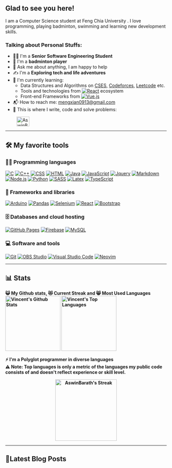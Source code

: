 <!-- # Welcome to [Vincent's](https://vincent-s-blog.web.app/) profile! <a href="https://vincent-s-blog.web.app/"><img src="https://media.giphy.com/media/hvRJCLFzcasrR4ia7z/giphy.gif" width="25px"></a> -->

## Glad to see you here! &nbsp;

I am a Computer Science student at Feng Chia University . I love programming, playing badminton, swimming and learning new development skills.

<!-- <img align="right" src="./image/P1.jpg" width="auto" height="250" style="border-radius:10px; margin-left: 10px"/> -->

### Talking about Personal Stuffs:

- 👨‍🎓 I'm a **Senior Software Engineering Student**
- 🏸 I'm a **badminton player**
- 💬 Ask me about anything, I am happy to help
- ✍ I'm a **Exploring tech and life adventures**
- 🌱 I'm currently learning:
  - Data Structures and Algorithms on [CSES](https://cses.fi/user/182618), [Codeforces](https://codeforces.com/profile/mengxian0913), [Leetcode](https://leetcode.com/mengxian0913/) etc.
  - Tools and technologies from <a href="#"><img alt="React" src="https://img.shields.io/badge/React-20232a.svg?logo=react&logoColor=%2361DAFB"></a> ecosystem
  - Front-end Frameworks from <a href="#"><img alt="Vue.js" src="https://img.shields.io/badge/Vue.js-20232a.svg?logo=vue.js&logoColor=%2361DAFB%22"></a>
- 📬 How to reach me: [mengxian0913@gmail.com](mailto:mengxian0913@gmail.com)
- 💪 This is where I write, code and solve problems:

&nbsp;&nbsp;&nbsp;&nbsp;&nbsp;&nbsp;&nbsp;&nbsp;
<a href="https://github.com/mengxian0913/compeitiive-programming" target="_blank"><img align="center" src="https://raw.githubusercontent.com/rahuldkjain/github-profile-readme-generator/master/src/images/icons/Social/github.svg" alt="AswinBarath" height="30" width="40" /></a>
&nbsp;

---

## 🛠️ My favorite tools

### 👨‍💻 Programming languages

<p>
    <!-- <a href="#"><img alt="Bash" src="https://img.shields.io/badge/Bash-121011.svg?logo=gnu-bash&logoColor=white"></a> -->
    <a href="#"><img alt="C" src="https://custom-icon-badges.herokuapp.com/badge/C-03599C.svg?logo=c-in-hexagon&logoColor=white"></a>
    <a href="#"><img alt="C++" src="https://custom-icon-badges.herokuapp.com/badge/C++-9C033A.svg?logo=cpp2&logoColor=white"></a>
    <a href="#"><img alt="CSS" src="https://img.shields.io/badge/CSS-1572B6.svg?logo=css3&logoColor=white"></a>
    <a href="#"><img alt="HTML" src="https://img.shields.io/badge/HTML-E34F26.svg?logo=html5&logoColor=white"></a>
    <a href="#"><img alt="Java" src="https://img.shields.io/badge/Java-007396.svg?logo=java&logoColor=white"></a>
    <a href="#"><img alt="JavaScript" src="https://img.shields.io/badge/JavaScript-F7DF1E.svg?logo=javascript&logoColor=black"></a>
    <a href="#"><img alt="Jquery" src="https://img.shields.io/badge/Jquery-F0FFFF.svg?logo=Jquery&logoColor=00E5EE"></a>
    <a href="#"><img alt="Markdown" src="https://img.shields.io/badge/Markdown-000000.svg?logo=markdown&logoColor=white"></a>
    <a href="#"><img alt="Node.js" src="https://img.shields.io/badge/Node.js-43853D.svg?logo=node.js&logoColor=white"></a>
    <a href="#"><img alt="Python" src="https://img.shields.io/badge/Python-14354C.svg?logo=python&logoColor=white"></a>
    <a href="#"><img alt="SASS" src="https://img.shields.io/badge/Sass-hotpink.svg?logo=SASS&logoColor=white"></a>
    <a href="#"><img alt="Latex" src="https://img.shields.io/badge/Latex-B0C4DE.svg?logo=latex&logoColor=458B00"></a>
    <a href="#"><img alt="TypeScript" src="https://img.shields.io/badge/TypeScript-007ACC.svg?logo=typescript&logoColor=white"></a>

</p>

### 🧰 Frameworks and libraries

<p>
    <a href="#"><img alt="Arduino" src="https://img.shields.io/badge/-Arduino-00979D?logo=Arduino&logoColor=white"></a>
    <a href="#"><img alt="Pandas" src="https://img.shields.io/badge/Pandas-150458.svg?logo=pandas&logoColor=white"></a>
    <a href="#"><img alt="Selenium" src="https://img.shields.io/badge/Selenium-F5F5F5.svg?logo=selenium&logoColor=%2361DAFB%22"></a>
    <a href="#"><img alt="React" src="https://img.shields.io/badge/React-61DAFB.svg?logo=react&logoColor=white"></a>
    <a href="#">
        <img alt="Bootstrap" src="https://img.shields.io/badge/Bootstrap-563D7C.svg?logo=bootstrap&logoColor=white">
    </a>

</p>

### 🗄️ Databases and cloud hosting

<p>
    <a href="#"><img alt="GitHub Pages" src="https://img.shields.io/badge/GitHub%20Pages-327FC7.svg?logo=github&logoColor=white"></a>
    <a href="#"><img alt="Firebase" src="https://img.shields.io/badge/Firebase-EE7942.svg?logo=firebase&logoColor=FFD700"></a>
    <a href="#"><img alt="MySQL" src="https://img.shields.io/badge/MySQL-4479A1.svg?logo=mysql&logoColor=white"></a>
</p>

### 💻 Software and tools

<p>
    <a href="#"><img alt="Git" src="https://img.shields.io/badge/Git-F05033.svg?logo=git&logoColor=white"></a>
    <a href="#"><img alt="OBS Studio" src="https://img.shields.io/badge/-OBS%20Studio-302E31?logo=obs-studio&logoColor=white"></a>
    <a href="#"><img alt="Visual Studio Code" src="https://img.shields.io/badge/Visual%20Studio%20Code-0078d7.svg?logo=visual-studio-code&logoColor=white"></a>
    <a href="#"><img alt="Neovim" src="https://img.shields.io/badge/Neovim-D3D3D3.svg?logo=neovim&logoColor=008B45"></a>
</p>

---

## 📊 Stats

<b>😺 My Github stats, 😻 Current Streak and 😸 Most Used Languages
<br/>
<a href="https://github.com/anuraghazra/github-readme-stats" title="Go to Source"><img alt="Vincent's Github Stats" src="https://denvercoder1-github-readme-stats.vercel.app/api?username=mengxian0913&show_icons=true&count_private=true&theme=react&border=61dafb&hide_border=true" height="172px"/></a>
<a href="https://github.com/anuraghazra/github-readme-stats" title="Go to Source"><img alt="Vincent's Top Languages" src="https://github-readme-stats.vercel.app/api/top-langs/?username=mengxian0913&langs_count=6&layout=compact&theme=react&hide_border=true&border_color=61dafb&hide=Jupyter%20Notebook,html,css,scss,pug,ruby,php,shell" height="172px"/></a>
<br/>

⚡ I'm a <b>Polyglot programmer</b> in diverse languages
<br/>
⚠ <b>Note:</b> Top languages is only a metric of the languages my public code consists of and doesn't reflect experience or skill level.

<p align=center>
  <a href="https://git.io/streak-stats" title="Go to Source">
    <img alt="AswinBarath's Streak" src="https://github-readme-streak-stats.herokuapp.com/?user=mengxian0913&theme=react&border=61dafb" height="192px"/>
  </a>
</p>
<b/>

---

## 📕Latest Blog Posts
